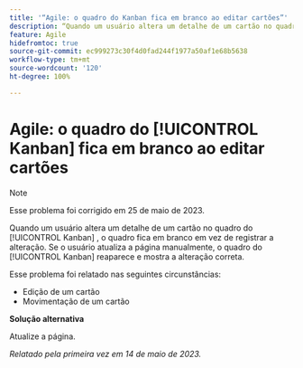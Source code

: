 ```yaml
---
title: '“Agile: o quadro do Kanban fica em branco ao editar cartões”'
description: “Quando um usuário altera um detalhe de um cartão no quadro do [!UICONTROL Kanban][!UICONTROL ], o quadro fica em branco em vez de registrar a alteração. Se o usuário atualiza a página manualmente, o quadro do [!UICONTROL Kanban] reaparece e mostra a alteração correta.”
feature: Agile
hidefromtoc: true
source-git-commit: ec999273c30f4d0fad244f1977a50af1e68b5638
workflow-type: tm+mt
source-wordcount: '120'
ht-degree: 100%

---
```



# Agile: o quadro do [!UICONTROL Kanban] fica em branco ao editar cartões

>[!NOTE]
>
>Esse problema foi corrigido em 25 de maio de 2023.

Quando um usuário altera um detalhe de um cartão no quadro do [!UICONTROL Kanban] , o quadro fica em branco em vez de registrar a alteração. Se o usuário atualiza a página manualmente, o quadro do [!UICONTROL Kanban] reaparece e mostra a alteração correta.

Esse problema foi relatado nas seguintes circunstâncias:

* Edição de um cartão
* Movimentação de um cartão

**Solução alternativa**

Atualize a página.

_Relatado pela primeira vez em 14 de maio de 2023._





